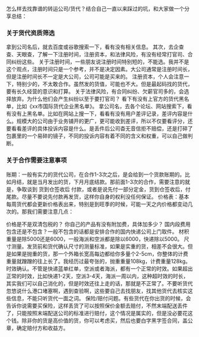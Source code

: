 怎么样去找靠谱的转运公司/货代？结合自己一直以来踩过的坑，和大家做一个分享总结：

### 关于货代资质筛选

拿到公司名后，就去百度或谷歌搜索一下，看有没有相关信息。
其次，去企查查、天眼查，了解一下注册时间，注册资本，和法律风险，有没有经常打官司、合同纠纷这些。
关于注册时间，一些朋友说注册时间特别短的，不能选。我并不是这个观点，注册时间只是一个参考，并不是决定因素。大公司通常是注册时间长，但是注册时间长不一定是大公司，公司可能是买来的。
注册资本，个人会注意一下，特别少的，不太敢合作。虽然发的货值，可能也不大。但是最起码找的货代，要有长久经营的意识和打算。
关于法律风险，有合同纠纷、欠薪官司多的，会选择放弃。为什么他们会产生纠纷以至于要打官司？
看下有没有上官方的货代黑名单，比如《xx市国际货代企业黑名单》。
拿公司名，去各个论坛、网站搜索下，看有没有上黑名单。比如在网站上搜一下，看看有没有用户差评记录，差评内容是什么。规模大的公司由于业务铺开的更广，更可能收到差评，所以不仅要看评分，还要看看差评的具体投诉内容是什么。是丢件后公司杳无音信拒不赔偿，还是打碎了包裹里的一个易碎的镜子，不同的投诉内容有着不同的含义和权重，可以自己做判断。

### 关于合作需要注意事项
账期：一般有实力的货代公司，在合作1-3次之后，是会给到一个货款账期的。比如月结，就是当月发出的货，下月月底结款。那前面1-3次的合作，需要注意的就是，争取谈到 货到仓签收后 付款，或者是说先付一部分定金，货到仓签收后，付尾款。尽量不要说先付款再发货，这样你自身的权利没任何保证。
价格表：基本每周货代都会更新价格表出来，特别是到旺季的时候，可能一天之内价格都变动几次的。那我们需要注意几点：

价格是不是双清包税的？
你自己的产品有没有附加费，具体加多少？
国内段费用包含还是不包含？一般不包含的话都是安排合作的国内快递公司上门取件。
材积重量是除5000还是6000，一般海派和空派都是除以6000，快递除以5000。
尺寸测量。发货前和货代确认尺寸的测量标准，如果是实重的货，相差不会很大。但是如果是抛重的货，那一个外箱长宽高每边都给你多量个2-5cm，你整体的计费重量就蹭蹭的往上长了。我经历过最夸张的，抛重重量108kg，计费重量128kg。
时效确认。不管是快递蓝单红单，空派或者海派，都有一个正常的时效。如果超出正常的时效，比如快递1-2天，空派3-4天，海派一周以内，这种超时效的时长，其实我们可以自己消化的，但是时效还往上走的话，那就是不正常了。不要听货代忽悠说什么港口堵塞啊，遇到查验啊，这些要自己去找朋友，找其他货代去核实这些信息，不能只听货代一面之词。
保险/赔付问题。有些货代在你出货的时候，会告诉你说需要买保险，这样丢货了可以按照保价金额去赔付，不然末端配送丢件了，只能按照末端配送公司的标准进行赔付，这个情况是属实的，但是没必要花这个钱。除非你的货是高价值的货，你可以考虑买，然后也要白字黑字签合同，盖公章，确定赔付方和收益方。
 
